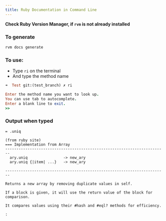 ```yaml
---
title: Ruby Documentation in Command Line
---
```


**Check Ruby Version Manager, if `rvm` is not already installed**

### To generate
```ruby
rvm docs generate
```

### To use:
- Type `ri` on the terminal
- And type the method name

```ruby
➜  Test git:(test_branch) ✗ ri

Enter the method name you want to look up.
You can use tab to autocomplete.
Enter a blank line to exit.
>>
```

### Output when typed
```
= .uniq

(from ruby site)
=== Implementation from Array
------------------------------------------------------------------------
  ary.uniq                -> new_ary
  ary.uniq {|item| ...}   -> new_ary

------------------------------------------------------------------------

Returns a new array by removing duplicate values in self.

If a block is given, it will use the return value of the block for
comparison.

It compares values using their #hash and #eql? methods for efficiency.

:
```